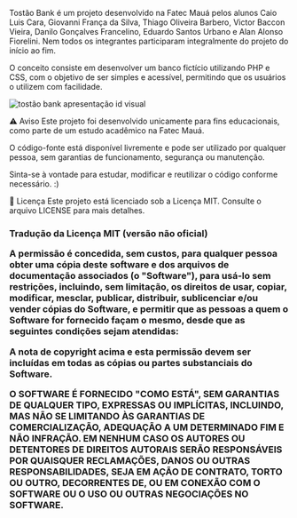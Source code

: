Tostão Bank é um projeto desenvolvido na Fatec Mauá pelos alunos Caio Luis Cara, Giovanni França da Silva, Thiago Oliveira Barbero, Victor Baccon Vieira, Danilo Gonçalves Francelino, Eduardo Santos Urbano e Alan Alonso Fiorelini. Nem todos os integrantes participaram integralmente do projeto do início ao fim.

O conceito consiste em desenvolver um banco fictício utilizando PHP e CSS, com o objetivo de ser simples e acessível, permitindo que os usuários o utilizem com facilidade.

![tostão bank apresentação id visual](https://github.com/user-attachments/assets/afdfeaac-6484-4a4a-907a-c4432aed3363)

⚠️ Aviso
Este projeto foi desenvolvido unicamente para fins educacionais, como parte de um estudo acadêmico na Fatec Mauá.

O código-fonte está disponível livremente e pode ser utilizado por qualquer pessoa, sem garantias de funcionamento, segurança ou manutenção.

Sinta-se à vontade para estudar, modificar e reutilizar o código conforme necessário. :)

📄 Licença
Este projeto está licenciado sob a Licença MIT. Consulte o arquivo LICENSE para mais detalhes.

<h3>Tradução da Licença MIT (versão não oficial)

A permissão é concedida, sem custos, para qualquer pessoa obter uma cópia deste software e dos arquivos de documentação associados (o "Software"), para usá-lo sem restrições, incluindo, sem limitação, os direitos de usar, copiar, modificar, mesclar, publicar, distribuir, sublicenciar e/ou vender cópias do Software, e permitir que as pessoas a quem o Software for fornecido façam o mesmo, desde que as seguintes condições sejam atendidas:

A nota de copyright acima e esta permissão devem ser incluídas em todas as cópias ou partes substanciais do Software.

O SOFTWARE É FORNECIDO "COMO ESTÁ", SEM GARANTIAS DE QUALQUER TIPO, EXPRESSAS OU IMPLÍCITAS, INCLUINDO, MAS NÃO SE LIMITANDO ÀS GARANTIAS DE COMERCIALIZAÇÃO, ADEQUAÇÃO A UM DETERMINADO FIM E NÃO INFRAÇÃO. EM NENHUM CASO OS AUTORES OU DETENTORES DE DIREITOS AUTORAIS SERÃO RESPONSÁVEIS POR QUAISQUER RECLAMAÇÕES, DANOS OU OUTRAS RESPONSABILIDADES, SEJA EM AÇÃO DE CONTRATO, TORTO OU OUTRO, DECORRENTES DE, OU EM CONEXÃO COM O SOFTWARE OU O USO OU OUTRAS NEGOCIAÇÕES NO SOFTWARE.</h3>
